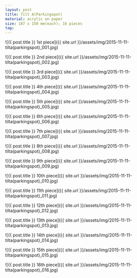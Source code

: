 ```yaml
---
layout: post
title: Tilt A(Parkingspot)
material: acrylic on paper
size: 187 x 150 mm(each); 16 pieces
tag:
---
```


![{{ post.title }} 1st piece]({{ site.url }}/assets/img/2015-11-11-tilta(parkingspot)_001.jpg)

![{{ post.title }} 2nd piece]({{ site.url }}/assets/img/2015-11-11-tilta(parkingspot)_002.jpg)

![{{ post.title }} 3rd piece]({{ site.url }}/assets/img/2015-11-11-tilta(parkingspot)_003.jpg)

![{{ post.title }} 4th piece]({{ site.url }}/assets/img/2015-11-11-tilta(parkingspot)_004.jpg)

![{{ post.title }} 5th piece]({{ site.url }}/assets/img/2015-11-11-tilta(parkingspot)_005.jpg)

![{{ post.title }} 6th piece]({{ site.url }}/assets/img/2015-11-11-tilta(parkingspot)_006.jpg)

![{{ post.title }} 7th piece]({{ site.url }}/assets/img/2015-11-11-tilta(parkingspot)_007.jpg)

![{{ post.title }} 8th piece]({{ site.url }}/assets/img/2015-11-11-tilta(parkingspot)_008.jpg)

![{{ post.title }} 9th piece]({{ site.url }}/assets/img/2015-11-11-tilta(parkingspot)_009.jpg)

![{{ post.title }} 10th piece]({{ site.url }}/assets/img/2015-11-11-tilta(parkingspot)_010.jpg)

![{{ post.title }} 11th piece]({{ site.url }}/assets/img/2015-11-11-tilta(parkingspot)_011.jpg)

![{{ post.title }} 12th piece]({{ site.url }}/assets/img/2015-11-11-tilta(parkingspot)_012.jpg)

![{{ post.title }} 13th piece]({{ site.url }}/assets/img/2015-11-11-tilta(parkingspot)_013.jpg)

![{{ post.title }} 14th piece]({{ site.url }}/assets/img/2015-11-11-tilta(parkingspot)_014.jpg)

![{{ post.title }} 15th piece]({{ site.url }}/assets/img/2015-11-11-tilta(parkingspot)_015.jpg)

![{{ post.title }} 16th piece]({{ site.url }}/assets/img/2015-11-11-tilta(parkingspot)_016.jpg)
